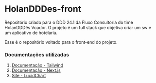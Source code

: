# HolanDDDes-front
Repositório criado para o DDD 24.1 da Fluxo Consultoria do time HolanDDDês Voador. O projeto é um full stack que objetiva criar um sw e um aplicativo de hotelaria.

Esse é o repositório voltado para o front-end do projeto. 

### Documentações utilizadas
1. [Documentação - Tailwind](https://v2.tailwindcss.com/docs)
2. [Documentação - Next.js](https://nextjs.org/docs)
3. [Site - LucidChart](https://lucid.app/documents)
